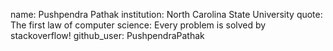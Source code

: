 name: Pushpendra Pathak
institution: North Carolina State University
quote: The first law of computer science: Every problem is solved by stackoverflow!
github_user: PushpendraPathak
